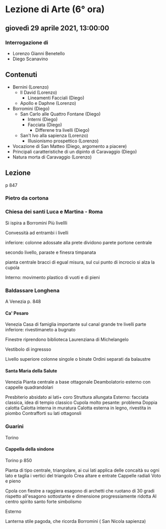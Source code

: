 # Lezione di Arte (6° ora)

## giovedì 29 aprile 2021, 13:00:00
### Interrogazione di 
* Lorenzo Gianni Benetello
* Diego Scanavino
## Contenuti
* Bernini (Lorenzo)
	* Il David (Lorenzo)
		* Lineamenti Facciali (Diego)
	* Apollo e Daphne (Lorenzo)
* Borromini (Diego)
	* San Carlo alle Quattro Fontane (Diego)
		* Interni (Diego)
		* Facciata (Diego)
			* Differene tra livelli (Diego)
	* San't Ivo alla sapienza (Lorenzo)
		* Illusionismo prospettico (Lorenzo)
* Vocazione di San Matteo (Diego, argomento a piacere)
* Principali caratteristiche di un dipinto di Caravaggio (Diego)
* Natura morta di Caravaggio (Lorenzo)
## Lezione
p 847
### Pietro da cortona

### Chiesa dei santi Luca e Martina - Roma
Si ispira a Borromini
Più livellli

Convessità ad entrambi i livelli

inferiore: colonne adossate alla prete dividono parete
portone centrale

secondo livello, paraste e finesra timpanata


pianta centrale bracci di egual misura, sul cui punto di incrocio si alza la cupola

Interno: movimento plastico di vuoti e di pieni

### Baldassare Longhena
A Venezia 
p. 848

#### Ca' Pesaro
Venezia
Casa di famiglia importante sul canal grande
tre livelli
parte inferiore: rivestimaneto a bugnato

Finestre riprendono biblioteca Laurenziana di Michelangelo

Vestibolo di ingressso

Livello superiore colonne singole o binate
Ordini separati da balaustre

#### Santa Maria della Salute
Venezia
Pianta centrale a base ottagonale
Deambolatorio esterno con cappelle quadrandolari 

Presbiterio absidato ai lati+ coro
 Struttura allungata
Esterno: facciata classica, idea di tempio classico
Cupola molto pesante: problema
Doppia calotta
Calotta interna in muratura
Calotta esterna in legno, rivestita in piombo
Contrafforti su lati ottagonsli
### Guarini
Torino
#### Cappella della sindone
Torino
p 850

Pianta di tipo centrale, triangolare, ai cui lati applica delle concaità su ogni lato e taglia i vertici del triangolo
Crea altare e entrate
Cappelle radiali
Voto e pieno

Cpola con fiestre a raggiera
esagono di archetti che ruotano di 30 gradi rispetto all'esagono sottostante e dimensione progressiamente ridotta
Al centro spirito santo 
forte simbolismo

Esterno


Lanterna stile pagoda, che ricorda Borromini ( San Nicola sapienza)
<!--stackedit_data:
eyJoaXN0b3J5IjpbOTY5NDU4MTU5LDExMTE1MzAyNzldfQ==
-->